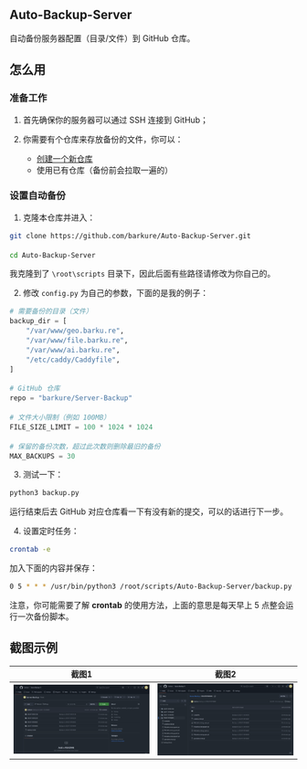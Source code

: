 ## Auto-Backup-Server
自动备份服务器配置（目录/文件）到 GitHub 仓库。

## 怎么用
### 准备工作
1. 首先确保你的服务器可以通过 SSH 连接到 GitHub；

2. 你需要有个仓库来存放备份的文件，你可以：
    - [创建一个新仓库](https://repo.new)
    - 使用已有仓库（备份前会拉取一遍的）

### 设置自动备份
1. 克隆本仓库并进入：

```bash
git clone https://github.com/barkure/Auto-Backup-Server.git

cd Auto-Backup-Server
```

我克隆到了 `\root\scripts` 目录下，因此后面有些路径请修改为你自己的。

2. 修改 `config.py` 为自己的参数，下面的是我的例子：

```python
# 需要备份的目录（文件）
backup_dir = [
    "/var/www/geo.barku.re",
    "/var/www/file.barku.re",
    "/var/www/ai.barku.re",
    "/etc/caddy/Caddyfile",
]

# GitHub 仓库
repo = "barkure/Server-Backup"

# 文件大小限制（例如 100MB）
FILE_SIZE_LIMIT = 100 * 1024 * 1024

# 保留的备份次数，超过此次数则删除最旧的备份
MAX_BACKUPS = 30
```

3. 测试一下：

```python
python3 backup.py
```
运行结束后去 GitHub 对应仓库看一下有没有新的提交，可以的话进行下一步。

4. 设置定时任务：

```bash
crontab -e
```

加入下面的内容并保存：

```bash
0 5 * * * /usr/bin/python3 /root/scripts/Auto-Backup-Server/backup.py
```

注意，你可能需要了解 **crontab** 的使用方法，上面的意思是每天早上 5 点整会运行一次备份脚本。

## 截图示例
|截图1|截图2|
|:---:|:---:|
|![](./screenshots/1.png)|![](./screenshots/2.png)|
